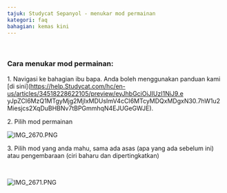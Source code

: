 ```yaml
---
tajuk: Studycat Sepanyol - menukar mod permainan
kategori: faq
bahagian: kemas kini
---
```

 


### **Cara menukar mod permainan:**


1\. Navigasi ke bahagian ibu bapa. Anda boleh menggunakan panduan kami [di sini](https://help.Studycat.com/hc/en-us/articles/34518228622105/preview/eyJhbGciOiJIUzI1NiJ9.e yJpZCI6MzQ1MTgyMjg2MjIxMDUsImV4cCI6MTcyMDQxMDgxN30.7hW1u2Miesjcs2XqDuBHBNv7tBPGmmhqN4EJUGeGWJE).


2\. Pilih mod permainan


  
![IMG_2670.PNG](https://help.Studycat.com/hc/article_attachments/34771475427225)


3\. Pilih mod yang anda mahu, sama ada asas (apa yang ada sebelum ini) atau pengembaraan (ciri baharu dan dipertingkatkan)


 


![IMG_2671.PNG](https://help.Studycat.com/hc/article_attachments/34771498307353)
